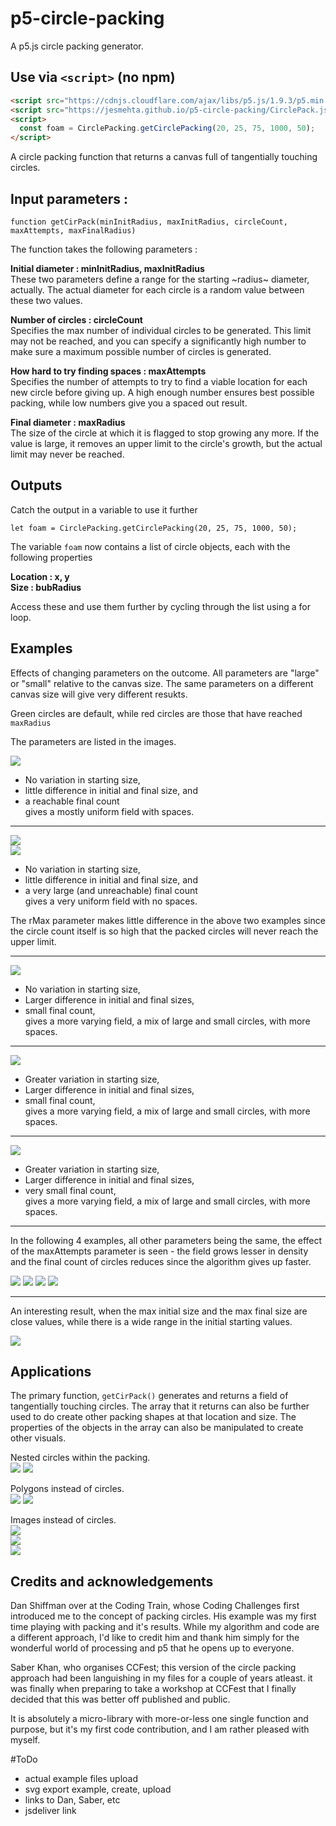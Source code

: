 # p5-circle-packing

A p5.js circle packing generator.

## Use via `<script>` (no npm)
```html
<script src="https://cdnjs.cloudflare.com/ajax/libs/p5.js/1.9.3/p5.min.js"></script>
<script src="https://jesmehta.github.io/p5-circle-packing/CirclePack.js"></script>
<script>
  const foam = CirclePacking.getCirclePacking(20, 25, 75, 1000, 50);
</script>
````

A circle packing function that returns a canvas full of tangentially touching circles.  

## Input parameters :    

````
function getCirPack(minInitRadius, maxInitRadius, circleCount, maxAttempts, maxFinalRadius)
````

The function takes the following parameters :  

**Initial diameter : minInitRadius, maxInitRadius**  
These two parameters define a range for the starting ~radius~ diameter, actually. The actual diameter for each circle is a random value between these two values.

**Number of circles : circleCount**  
Specifies the max number of individual circles to be generated. This limit may not be reached, and you can specify a significantly high number to make sure a maximum possible number of circles is generated.

**How hard to try finding spaces : maxAttempts**  
Specifies the number of attempts to try to find a viable location for each new circle before giving up. A high enough number ensures best possible packing, while low numbers give you a spaced out result.

**Final diameter : maxRadius**  
The size of the circle at which it is flagged to stop growing any more. If the value is large, it removes an upper limit to the circle's growth, but the actual limit may never be reached.

## Outputs
Catch the output in a variable to use it further  
````
let foam = CirclePacking.getCirclePacking(20, 25, 75, 1000, 50);
````

The variable `foam` now contains a list of circle objects, each with the following properties  

**Location : x, y**  
**Size : bubRadius**  

Access these and use them further by cycling through the list using a for loop.

## Examples
Effects of changing parameters on the outcome. All parameters are "large" or "small" relative to the canvas size. The same parameters on a different canvas size will give very different resukts.

Green circles are default, while red circles are those that have reached `maxRadius`  

The parameters are listed in the images.

![](./examples/CirPack_Tests_03.jpg)
- No variation in starting size,  
- little difference in initial and final size, and 
- a reachable final count  
gives a mostly uniform field with spaces.

---
  
  
![](./examples/CirPack_Tests_04.jpg)  
![](./examples/CirPack_Tests_14.jpg)  
- No variation in starting size,  
- little difference in initial and final size, and 
- a very large (and unreachable) final count  
gives a very uniform field with no spaces.  

The rMax parameter makes little difference in the above two examples since the circle count itself is so high that the packed circles will never reach the upper limit.

---


![](./examples/CirPack_Tests_05.jpg)
- No variation in starting size,  
- Larger difference in initial and final sizes,  
- small final count,  
gives a more varying field, a mix of large and small circles, with more spaces.  

---

![](./examples/CirPack_Tests_06.jpg)
- Greater variation in starting size,  
- Larger difference in initial and final sizes,  
- small final count,  
gives a more varying field, a mix of large and small circles, with more spaces.  

---

![](./examples/CirPack_Tests_07.jpg)
- Greater variation in starting size,  
- Larger difference in initial and final sizes,  
- very small final count,  
gives a more varying field, a mix of large and small circles, with more spaces.  

---

In the following 4 examples, all other parameters being the same, the effect of the maxAttempts parameter is seen - the field grows lesser in density and the final count of circles reduces since the algorithm gives up faster.  

![](./examples/CirPack_Tests_08.jpg)
![](./examples/CirPack_Tests_09.jpg)
![](./examples/CirPack_Tests_10.jpg)
![](./examples/CirPack_Tests_11.jpg)

---

An interesting result, when the max initial size and the max final size are close values, while there is a wide range in the initial starting values.  

![](./examples/CirPack_Tests_13.jpg)

## Applications

The primary function, `getCirPack()` generates and returns a field of tangentially touching circles.
The array that it returns can also be further used to do create other packing shapes at that location and size.
The properties of the objects in the array can also be manipulated to create other visuals.

Nested circles within the packing.  
[![](./examples/CirPack_egs_06.jpg)](https://jesmehta.github.io/p5-circle-packing/examples/CirPack_03_Nested/) 
[![](./examples/CirPack_egs_07.jpg)](https://jesmehta.github.io/p5-circle-packing/examples/CirPack_03_Nested/) 

Polygons instead of circles.  
[![](./examples/CirPack_egs_04.jpg)](https://jesmehta.github.io/p5-circle-packing/examples/CirPack_02_Polygons/) 
[![](./examples/CirPack_egs_05.jpg)](https://jesmehta.github.io/p5-circle-packing/examples/CirPack_02_Polygons/) 

Images instead of circles.  
[![](./examples/CirPack_egs_01.jpg)](https://jesmehta.github.io/p5-circle-packing/examples/CirPack_04_Images_Orange/)  
[![](./examples/CirPack_egs_03.jpg)](https://jesmehta.github.io/p5-circle-packing/examples/CirPack_04_Images_Orange/)  
[![](./examples/CirPack_egs_02.jpg)](https://jesmehta.github.io/p5-circle-packing/examples/CirPack_05_Images_Cats/)  

## Credits and acknowledgements

Dan Shiffman over at the Coding Train, whose Coding Challenges first introduced me to the concept of packing circles. His example was my first time playing with packing and it's results. While my algorithm and code are a different approach, I'd like to credit him and thank him simply for the wonderful world of processing and p5 that he opens up to everyone.

Saber Khan, who organises CCFest; this version of the circle packing approach had been languishing in my files for a couple of years atleast. it was finally when preparing to take a workshop at CCFest that I finally decided that this was better off published and public.

It is absolutely a micro-library with more-or-less one single function and purpose, but it's my first code contribution, and I am rather pleased with myself.


#ToDo

- actual example files upload
- svg export example, create, upload
- links to Dan, Saber, etc
- jsdeliver link